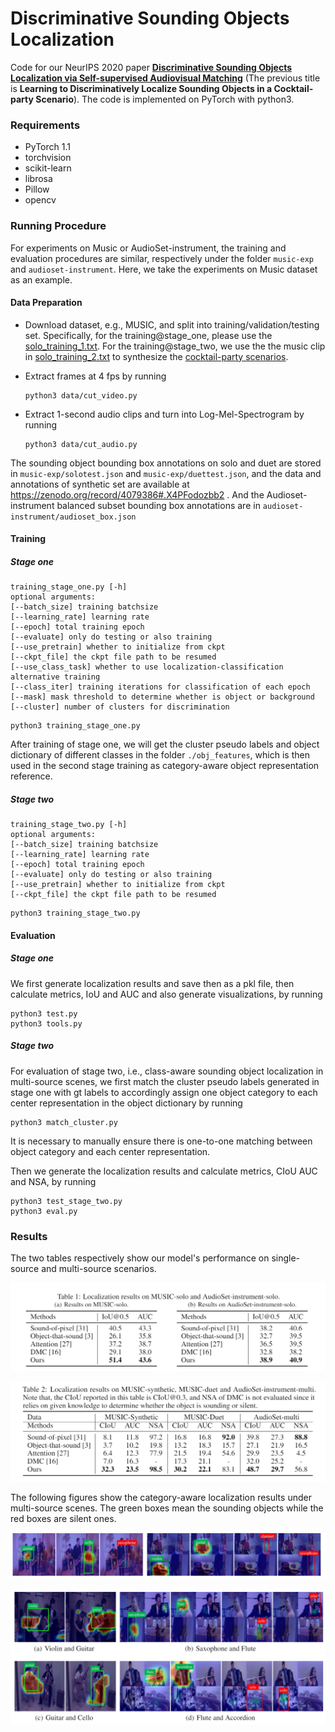 # **Discriminative Sounding Objects Localization**

Code for our NeurIPS 2020 paper [**Discriminative Sounding Objects Localization via Self-supervised Audiovisual Matching**](https://arxiv.org/abs/2010.05466) (The previous title is **Learning to Discriminatively Localize Sounding Objects in a Cocktail-party Scenario**).  The code is implemented on PyTorch with python3.
### Requirements

- PyTorch 1.1
- torchvision
- scikit-learn
- librosa
- Pillow
- opencv

### Running Procedure

For experiments on Music or AudioSet-instrument, the training and evaluation procedures are similar, respectively under the folder `music-exp` and `audioset-instrument`. Here, we take the experiments on Music dataset as an example.

#### Data Preparation

- Download dataset, e.g., MUSIC, and split into training/validation/testing set. Specifically, for the training@stage_one, please use the [solo_training_1.txt](https://github.com/DTaoo/Discriminative-Sounding-Objects-Localization/blob/master/music-exp/data/data_indicator/music/solo/solo_training_1.txt). For the training@stage_two, we use the the music clip in [solo_training_2.txt](https://github.com/DTaoo/Discriminative-Sounding-Objects-Localization/blob/master/music-exp/data/data_indicator/music/solo/solo_training_2.txt) to synthesize the [cocktail-party scenarios](https://zenodo.org/record/4079386#.X4PFodozbb2).

- Extract frames at 4 fps by running 

  ```
  python3 data/cut_video.py
  ```

- Extract 1-second audio clips and turn into Log-Mel-Spectrogram by running

  ```
  python3 data/cut_audio.py
  ```

The sounding object bounding box annotations on solo and duet are stored in `music-exp/solotest.json` and `music-exp/duettest.json`, and the data and annotations of synthetic set are available at https://zenodo.org/record/4079386#.X4PFodozbb2 . And the Audioset-instrument balanced subset bounding box annotations are in `audioset-instrument/audioset_box.json`

#### Training

##### Stage one

```
training_stage_one.py [-h]
optional arguments:
[--batch_size] training batchsize
[--learning_rate] learning rate
[--epoch] total training epoch
[--evaluate] only do testing or also training
[--use_pretrain] whether to initialize from ckpt
[--ckpt_file] the ckpt file path to be resumed
[--use_class_task] whether to use localization-classification alternative training
[--class_iter] training iterations for classification of each epoch
[--mask] mask threshold to determine whether is object or background
[--cluster] number of clusters for discrimination
```

```
python3 training_stage_one.py
```

After training of stage one, we will get the cluster pseudo labels and object dictionary of different classes in the folder `./obj_features`, which is then used in the second stage training as category-aware object representation reference.

##### Stage two

```
training_stage_two.py [-h]
optional arguments:
[--batch_size] training batchsize
[--learning_rate] learning rate
[--epoch] total training epoch
[--evaluate] only do testing or also training
[--use_pretrain] whether to initialize from ckpt
[--ckpt_file] the ckpt file path to be resumed
```

```
python3 training_stage_two.py
```

#### Evaluation

##### Stage one

We first generate localization results and save then as a pkl file, then calculate metrics, IoU and AUC and also generate visualizations, by running

```
python3 test.py
python3 tools.py
```

##### Stage two

For evaluation of stage two, i.e., class-aware sounding object localization in multi-source scenes, we first match the cluster pseudo labels generated in stage one with gt labels to accordingly assign one object category to each center representation in the object dictionary by running

```
python3 match_cluster.py
```

It is necessary to manually ensure there is one-to-one matching between object category and each center representation.

Then we generate the localization results and calculate metrics, CIoU AUC and NSA, by running

```
python3 test_stage_two.py
python3 eval.py
```

### Results

The two tables respectively show our model's performance on single-source and multi-source scenarios.

![](readme/solo.PNG)

![](readme/multi.PNG)

The following figures show the category-aware localization results under multi-source scenes. The green boxes mean the sounding objects while the red boxes are silent ones.

![](readme/eg1.PNG)

![](readme/eg2.PNG)
